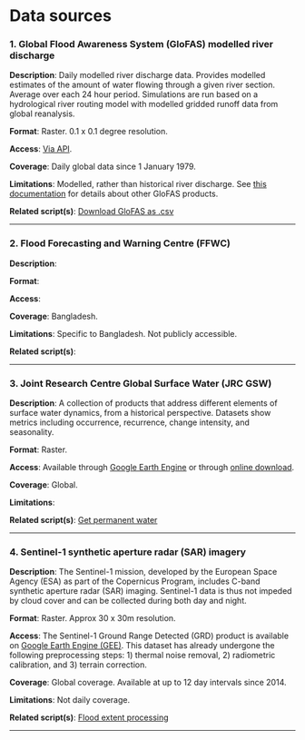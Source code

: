 # Data sources

### 1. Global Flood Awareness System (GloFAS) modelled river discharge

__Description__: Daily modelled river discharge data. Provides modelled estimates of the amount of water flowing through a given river section. Average over each 24 hour period. Simulations are run based on a hydrological river routing model with modelled gridded runoff data from global reanalysis. 

__Format__: Raster. 0.1 x 0.1 degree resolution. 

__Access__: [Via API](https://cds.climate.copernicus.eu/cdsapp#!/dataset/cems-glofas-historical?tab=overview). 

__Coverage__: Daily global data since 1 January 1979. 

__Limitations__: Modelled, rather than historical river discharge. See [this documentation](https://www.globalfloods.eu/) for details about other GloFAS products. 

__Related script(s)__: [Download GloFAS as .csv](https://github.com/OCHA-DAP/pa-anticipatory-action/blob/main/analyses/bangladesh/scripts/d01_data/GetGLOFAS_data.py)

---

### 2. Flood Forecasting and Warning Centre (FFWC)

__Description__:  

__Format__:  

__Access__: 

__Coverage__: Bangladesh.  

__Limitations__: Specific to Bangladesh. Not publicly accessible. 

__Related script(s)__: 

---

### 3. Joint Research Centre Global Surface Water (JRC GSW)

__Description__: A collection of products that address different elements of surface water dynamics, from a historical perspective. Datasets show metrics including occurrence, recurrence, change intensity, and seasonality. 

__Format__: Raster.  

__Access__: Available through [Google Earth Engine](https://developers.google.com/earth-engine/tutorials/tutorial_global_surface_water_01) or through [online download](https://global-surface-water.appspot.com/download). 

__Coverage__: Global.   

__Limitations__:

__Related script(s)__: [Get permanent water](https://github.com/OCHA-DAP/pa-anticipatory-action/blob/main/utils_general/process_gsw_data.py)

---

### 4. Sentinel-1 synthetic aperture radar (SAR) imagery 

__Description__: The Sentinel-1 mission, developed by the European Space Agency (ESA) as part of the Copernicus Program, includes C-band synthetic aperture radar (SAR) imaging. Sentinel-1 data is thus not impeded by cloud cover and can be collected during both day and night.

__Format__: Raster. Approx 30 x 30m resolution.   

__Access__: The Sentinel-1 Ground Range Detected (GRD) product is available on [Google Earth Engine (GEE)](https://developers.google.com/earth-engine/datasets/catalog/COPERNICUS_S1_GRD). This dataset has already undergone the following preprocessing steps: 1) thermal noise removal, 2) radiometric calibration, and 3) terrain correction.

__Coverage__: Global coverage. Available at up to 12 day intervals since 2014. 

__Limitations__: Not daily coverage. 

__Related script(s)__: [Flood extent processing](https://code.earthengine.google.com/46e61d848d78a074e69ed5fc4a7d1a2c)

---